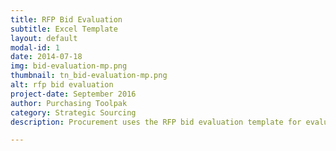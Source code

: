 ```yaml
---
title: RFP Bid Evaluation
subtitle: Excel Template
layout: default
modal-id: 1
date: 2014-07-18
img: bid-evaluation-mp.png
thumbnail: tn_bid-evaluation-mp.png
alt: rfp bid evaluation
project-date: September 2016
author: Purchasing Toolpak
category: Strategic Sourcing
description: Procurement uses the RFP bid evaluation template for evaluating multiple parts. Enter information by item and supplier to calculate total cost.

---
```


